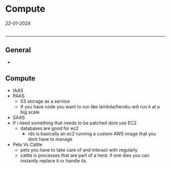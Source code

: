 # Compute
###### 22-01-2024
---
## General
- 
## Compute
- IAAS
- PAAS
	- S3 storage as a service
	- If you have code you want to run like lambda/heroku will run it at a big scale
- SAAS
- If i need something that needs to be patched dont use EC2
	- databases are good for ec2
		- rds is basically an ec2 running a custom AWS image that you dont have to manage
- Pets Vs Cattle
	- pets you have to take care of and interact with regularly
	- cattle is processes that are part of a herd. if one dies you can instantly replace it or handle its
